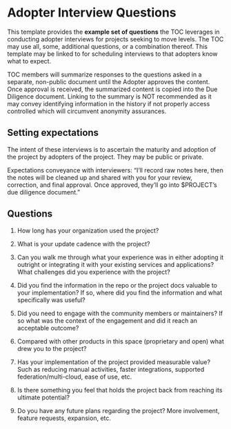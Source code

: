 # Adopter Interview Questions

This template provides the **example set of questions** the TOC leverages in conducting adopter interviews for projects seeking to move levels. The TOC may use all, some, additional questions, or a combination thereof. This template may be linked to for scheduling interviews to that adopters know what to expect.

TOC members will summarize responses to the questions asked in a separate, non-public document until the Adopter approves the content. Once approval is received, the summarized content is copied into the Due Diligence document. Linking to the summary is NOT recommended as it may convey identifying information in the history if not properly access controlled which will circumvent anonymity assurances.

## Setting expectations

The intent of these interviews is to ascertain the maturity and adoption of the project by adopters of the project. They may be public or private.

Expectations conveyance with interviewers: “I’ll record raw notes here, then the notes will be cleaned up and shared with you for your review, correction, and final approval. Once approved, they’ll go into $PROJECT’s due diligence document.”

## Questions

1. How long has your organization used the project?


2. What is your update cadence with the project?


3. Can you walk me through what your experience was in either adopting it outright or integrating it with your existing services and applications? What challenges did you experience with the project?


4. Did you find the information in the repo or the project docs valuable to your implementation? If so, where did you find the information and what specifically was useful?


5. Did you need to engage with the community members or maintainers? If so what was the context of the engagement and did it reach an acceptable outcome?


6. Compared with other products in this space (proprietary and open) what drew you to the project?


7. Has your implementation of the project provided measurable value? Such as reducing manual activities, faster integrations, supported federation/multi-cloud, ease of use, etc.


8. Is there something you feel that holds the project back from reaching its ultimate potential?


9. Do you have any future plans regarding the project? More involvement, feature requests, expansion, etc.
